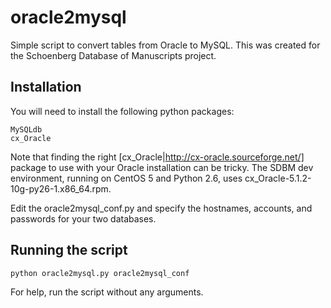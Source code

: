 # oracle2mysql

Simple script to convert tables from Oracle to MySQL. This was created for the Schoenberg Database of Manuscripts project.

## Installation

You will need to install the following python packages:

```
MySQLdb 
cx_Oracle
```

Note that finding the right
[cx_Oracle|http://cx-oracle.sourceforge.net/] package to use with your
Oracle installation can be tricky. The SDBM dev environment, running
on CentOS 5 and Python 2.6, uses cx_Oracle-5.1.2-10g-py26-1.x86_64.rpm.

Edit the oracle2mysql_conf.py and specify the hostnames, accounts, and
passwords for your two databases.

## Running the script

```
python oracle2mysql.py oracle2mysql_conf
```

For help, run the script without any arguments.

